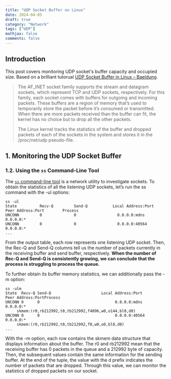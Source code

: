 ```yaml
---
title: "UDP Socket Buffer on Linux"
date: 2024-04-05
draft: true
category: "Network"
tags: ["UDP"]
mathjax: false
comments: false
---
```


## Introduction

This post covers monitoring UDP socket's buffer capacity and occupied size.
Based on a brilliant tutorual [UDP Socket Buffer in Linux – Baeldung](https://www.baeldung.com/linux/udp-socket-buffer).

<blockquote>
The AF_INET socket family supports the stream and datagram sockets, which represent TCP and UDP sockets, respectively. For this family, each socket comes with buffers for outgoing and incoming packets. These buffers are a region of memory that’s used to temporarily store the packet before it’s consumed or transmitted. When there are more packets received than the buffer can fit, the kernel has no choice but to drop all the other packets.

The Linux kernel tracks the statistics of the buffer and dropped packets of each of the sockets in the system and stores it in the /proc/net/udp pseudo-file.
</blockquote>

## 1. Monitoring the UDP Socket Buffer

### 1.2. Using the `ss` Command-Line Tool

The [`ss` command-line tool](https://man7.org/linux/man-pages/man8/ss.8.html) is a network utility to investigate sockets.
To obtain the statistics of all the listening UDP sockets, let’s run the ss command with the -ul options:

```shell
ss -ul
State          Recv-Q         Send-Q           Local Address:Port            Peer Address:Port        Process 
UNCONN         0              0                  0.0.0.0:mdns                  0.0.0.0:*
UNCONN         0              0                  0.0.0.0:40564                 0.0.0.0:*
...
```

From the output table, each row represents one listening UDP socket. Then, the Rec-Q and Send-Q columns tell us the number of packets currently in the receiving buffer and send buffer, respectively.
**When the number of Rec-Q and Send-Q is consistently growing, we can conclude that the process is struggling to process the queue.**

To further obtain its buffer memory statistics, we can additionally pass the -m option:

```shell
ss -ulm
State  Recv-Q Send-Q                      Local Address:Port          Peer Address:PortProcess                                                 
UNCONN 0      0                                 0.0.0.0:mdns               0.0.0.0:*   
	 skmem:(r0,rb212992,t0,tb212992,f4096,w0,o144,bl0,d0) 
UNCONN 0      0                                 0.0.0.0:40564              0.0.0.0:*   
	 skmem:(r0,rb212992,t0,tb212992,f0,w0,o0,bl0,d0)      
...
```

With the -m option, each row contains the skmem data structure that displays information about the buffer. The r0 and rb212992 mean that the receiving buffer has 0 packets in the queue and a 212992 byte of capacity. Then, the subsequent values contain the same information for the sending buffer. At the end of the tuple, the value with the d prefix indicates the number of packets that are dropped. Through this value, we can monitor the statistics of dropped packets on our socket.